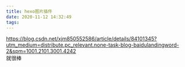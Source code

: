 ```yaml
---
title: hexo图片插件
date: 2020-11-12 14:32:49
tags:
---
```

https://blog.csdn.net/xjm850552586/article/details/84101345?utm_medium=distribute.pc_relevant.none-task-blog-baidulandingword-2&spm=1001.2101.3001.4242    
就很棒